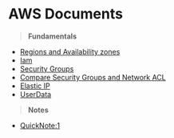# AWS Documents
>__Fundamentals__
  * [Regions and Availability zones](https://github.com/nikhilvkn/aws/wiki/regions-and-availability-zones)
  * [Iam](https://github.com/nikhilvkn/aws/wiki/iam)
  * [Security Groups](https://github.com/nikhilvkn/aws/wiki/security-groups)
  * [Compare Security Groups and Network ACL](https://github.com/nikhilvkn/aws/wiki/comparison-of-security-groups-&-network-acl)
  * [Elastic IP](https://github.com/nikhilvkn/aws/wiki/elastic-ipaddress)
  * [UserData](https://github.com/nikhilvkn/aws/wiki/ec2-user-data)
>__Notes__
  * [QuickNote:1](https://github.com/nikhilvkn/aws-wiki/wiki/QuickNote:1)

